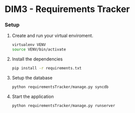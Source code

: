 
DIM3 - Requirements Tracker
===========================

### Setup

1. Create and run your virtual enviroment.
    ```bash
    virtualenv VENV
    source VENV/bin/activate
    ```

2. Install the dependencies
    ```bash
    pip install -r requirements.txt
    ```

3. Setup the database
    ```bash
    python requirementsTracker/manage.py syncdb
    ```

4. Start the application
    ```bash
    python requirementsTracker/manage.py runserver
    ```
    